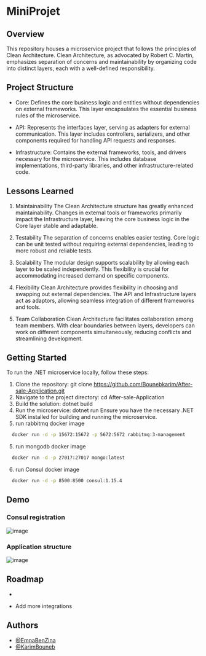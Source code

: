 # MiniProjet
## Overview

This repository houses a microservice project that follows the principles of Clean Architecture. Clean Architecture, as advocated by Robert C. Martin, emphasizes separation of concerns and maintainability by organizing code into distinct layers, each with a well-defined responsibility.

## Project Structure


- Core: Defines the core business logic and entities without dependencies on external frameworks. This layer encapsulates the essential business rules of the microservice.

- API: Represents the interfaces layer, serving as adapters for external communication. This layer includes controllers, serializers, and other components required for handling API requests and responses.

- Infrastructure: Contains the external frameworks, tools, and drivers necessary for the microservice. This includes database implementations, third-party libraries, and other infrastructure-related code.

## Lessons Learned

1. Maintainability
The Clean Architecture structure has greatly enhanced maintainability. Changes in external tools or frameworks primarily impact the Infrastructure layer, leaving the core business logic in the Core layer stable and adaptable.

2. Testability
The separation of concerns enables easier testing. Core logic can be unit tested without requiring external dependencies, leading to more robust and reliable tests.

3. Scalability
The modular design supports scalability by allowing each layer to be scaled independently. This flexibility is crucial for accommodating increased demand on specific components.

4. Flexibility
Clean Architecture provides flexibility in choosing and swapping out external dependencies. The API and Infrastructure layers act as adaptors, allowing seamless integration of different frameworks and tools.

5. Team Collaboration
Clean Architecture facilitates collaboration among team members. With clear boundaries between layers, developers can work on different components simultaneously, reducing conflicts and streamlining development.

## Getting Started

To run the .NET microservice locally, follow these steps:

1. Clone the repository: git clone https://github.com/Bounebkarim/After-sale-Application.git
2. Navigate to the project directory: cd After-sale-Application
3. Build the solution: dotnet build
3. Run the microservice: dotnet run
Ensure you have the necessary .NET SDK installed for building and running the microservice.
4. run rabbitmq docker image

```bash
  docker run -d -p 15672:15672 -p 5672:5672 rabbitmq:3-management
```
5. run mongodb docker image

```bash
  docker run -d -p 27017:27017 mongo:latest
```
6. run Consul docker image

```bash
  docker run -d -p 8500:8500 consul:1.15.4
```
## Demo

### Consul registration
![image](https://github.com/Bounebkarim/After-sale-Application/assets/72360478/fab815f2-6b89-4920-9a52-511093fa0573)
### Application structure
![image](https://github.com/Bounebkarim/After-sale-Application/assets/72360478/d0e5652e-8b22-476e-b7cf-848f36cf951c)

## Roadmap

- 

- Add more integrations



## Authors

- [@EmnaBenZina](https://github.com/benzinaemna)
- [@KarimBouneb](https://github.com/Bounebkarim)
